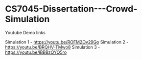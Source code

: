# CS7045-Dissertation---Crowd-Simulation

Youtube Demo links

Simulation 1 - https://youtu.be/ROFM2Ov29Go
Simulation 2 - https://youtu.be/BRQHV-TMwo8
Simulation 3 - https://youtu.be/lBBBzQYQ5ro
